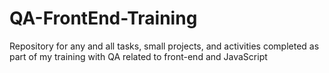 # QA-FrontEnd-Training
Repository for any and all tasks, small projects, and activities completed as part of my training with QA related to front-end and JavaScript
